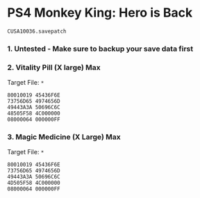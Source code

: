 # PS4 Monkey King: Hero is Back  

`CUSA10036.savepatch`

### 1. Untested - Make sure to backup your save data first
### 2. Vitality Pill (X large) Max

Target File: `*`

```
80010019 45436F6E
73756D65 4974656D
49443A3A 50696C6C
48505F58 4C000000
08000064 000000FF
```

### 3. Magic Medicine (X Large) Max

Target File: `*`

```
80010019 45436F6E
73756D65 4974656D
49443A3A 50696C6C
4D505F58 4C000000
08000064 000000FF
```

